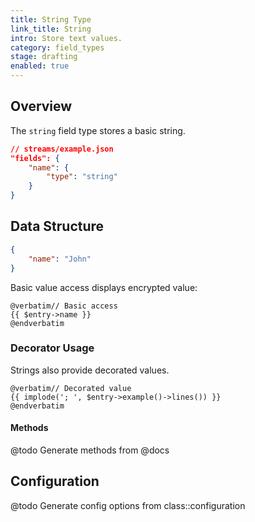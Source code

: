 ```yaml
---
title: String Type
link_title: String
intro: Store text values.
category: field_types
stage: drafting
enabled: true
---
```


## Overview

The `string` field type stores a basic string.

```json
// streams/example.json
"fields": {
    "name": {
        "type": "string"
    }
}
```

## Data Structure

```json
{
    "name": "John"
}
```

Basic value access displays encrypted value:

```blade
@verbatim// Basic access
{{ $entry->name }}
@endverbatim
```

### Decorator Usage

Strings also provide decorated values.

```blade
@verbatim// Decorated value
{{ implode('; ', $entry->example()->lines()) }}
@endverbatim
```

#### Methods

@todo Generate methods from @docs



## Configuration

@todo Generate config options from class::configuration
